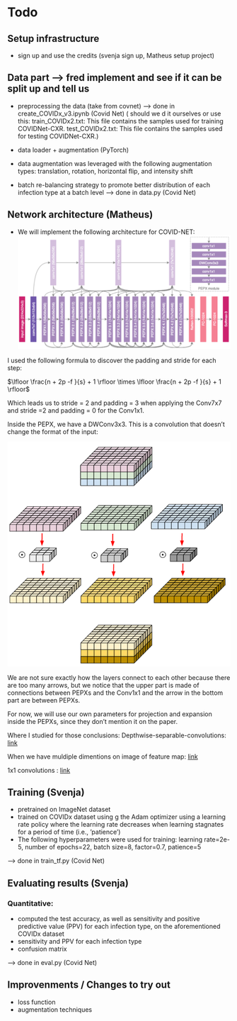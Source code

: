# Todo

## Setup infrastructure
- sign up and use the credits (svenja sign up, Matheus setup project)

## Data part --> fred implement and see if it can be split up and tell us
- preprocessing the data (take from covnet)  --> done in create_COVIDx_v3.ipynb (Covid Net) ( should we d it ourselves or use this:  train_COVIDx2.txt: This file contains the samples used for training COVIDNet-CXR.
test_COVIDx2.txt: This file contains the samples used for testing COVIDNet-CXR.)

- data loader + augmentation (PyTorch)

- data augmentation was leveraged with the following augmentation types: translation, rotation, horizontal flip, and intensity shift
- batch re-balancing strategy to promote better distribution of each infection type at a batch level  --> done in data.py (Covid Net)

## Network architecture (Matheus)
- We will implement the following architecture for COVID-NET:
![COVID-Net Architecture.](images/COVID-NET.png)

I used the following formula to discover the padding and stride for each step:

$\lfloor \frac{n + 2p -f }{s} + 1  \rfloor \times \lfloor \frac{n + 2p -f }{s} + 1  \rfloor$

Which leads us to stride = 2 and padding = 3 when applying the Conv7x7 and stride =2 and padding = 0 for the Conv1x1.

Inside the PEPX, we have a DWConv3x3. This is a convolution that doesn’t change the format of the input:

![DWConv3x3 representation.](images/Depthwise_convolution.png)

We are not sure exactly how the layers connect to each other because there are too many arrows, but we notice that the upper part is made of connections between PEPXs and the Conv1x1 and the arrow in the bottom part are between PEPXs.

For now, we will use our own parameters for projection and expansion inside the PEPXs, since they don’t mention it on the paper.

Where I studied for those conclusions:
Depthwise-separable-convolutions: <a href="https://eli.thegreenplace.net/2018/depthwise-separable-convolutions-for-machine-learning/"> link </a> 

When we have muldiple dimentions on image of feature map: <a href="https://www.researchgate.net/post/How_will_channels_RGB_effect_convolutional_neural_network"> link </a> 

1x1 convolutions : <a href="https://machinelearningmastery.com/introduction-to-1x1-convolutions-to-reduce-the-complexity-of-convolutional-neural-networks/"> link </a> 


## Training (Svenja)
- pretrained on ImageNet dataset
- trained on COVIDx dataset using g the Adam optimizer using a learning rate policy where the learning rate decreases when learning  stagnates for a period of time (i.e., ’patience’)
-  The following hyperparameters were used for training: learning rate=2e-5, number
of epochs=22, batch size=8, factor=0.7, patience=5

-->  done in train_tf.py (Covid Net) 

## Evaluating results (Svenja)
### Quantitative: 
-  computed the test accuracy, as well as sensitivity and positive predictive value (PPV) for each infection type, on the aforementioned COVIDx dataset
-  sensitivity and PPV for each infection type
- confusion matrix 

--> done in eval.py (Covid Net)


## Improvenments / Changes to try out
- loss function 
- augmentation techniques
